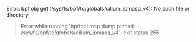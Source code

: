 Error: bpf obj get (/sys/fs/bpf/tc/globals/cilium_ipmasq_v4): No such file or directory
> Error while running 'bpftool map dump pinned /sys/fs/bpf/tc/globals/cilium_ipmasq_v4':  exit status 255

